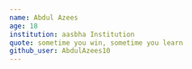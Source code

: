 ```yaml
---
name: Abdul Azees
age: 18
institution: aasbha Institution
quote: sometime you win, sometime you learn
github_user: AbdulAzees10
---
```

